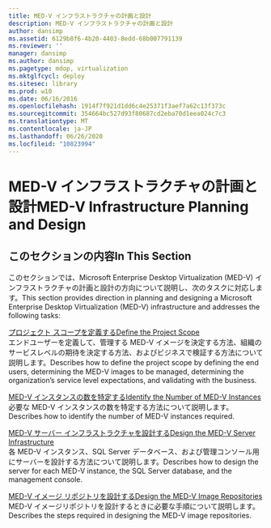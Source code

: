 ```yaml
---
title: MED-V インフラストラクチャの計画と設計
description: MED-V インフラストラクチャの計画と設計
author: dansimp
ms.assetid: 6129b8f6-4b20-4403-8edd-68b007791139
ms.reviewer: ''
manager: dansimp
ms.author: dansimp
ms.pagetype: mdop, virtualization
ms.mktglfcycl: deploy
ms.sitesec: library
ms.prod: w10
ms.date: 06/16/2016
ms.openlocfilehash: 1914f7f921d1dd6c4e25371f3aef7a62c13f373c
ms.sourcegitcommit: 354664bc527d93f80687cd2eba70d1eea024c7c3
ms.translationtype: MT
ms.contentlocale: ja-JP
ms.lasthandoff: 06/26/2020
ms.locfileid: "10823994"
---
```

# <span data-ttu-id="92037-103">MED-V インフラストラクチャの計画と設計</span><span class="sxs-lookup"><span data-stu-id="92037-103">MED-V Infrastructure Planning and Design</span></span>


## <span data-ttu-id="92037-104">このセクションの内容</span><span class="sxs-lookup"><span data-stu-id="92037-104">In This Section</span></span>


<span data-ttu-id="92037-105">このセクションでは、Microsoft Enterprise Desktop Virtualization (MED-V) インフラストラクチャの計画と設計の方向について説明し、次のタスクに対応します。</span><span class="sxs-lookup"><span data-stu-id="92037-105">This section provides direction in planning and designing a Microsoft Enterprise Desktop Virtualization (MED-V) infrastructure and addresses the following tasks:</span></span>

<a href="" id="define-the-project-scope"></a>[<span data-ttu-id="92037-106">プロジェクト スコープを定義する</span><span class="sxs-lookup"><span data-stu-id="92037-106">Define the Project Scope</span></span>](define-the-project-scope.md)  
<span data-ttu-id="92037-107">エンドユーザーを定義して、管理する MED-V イメージを決定する方法、組織のサービスレベルの期待を決定する方法、およびビジネスで検証する方法について説明します。</span><span class="sxs-lookup"><span data-stu-id="92037-107">Describes how to define the project scope by defining the end users, determining the MED-V images to be managed, determining the organization’s service level expectations, and validating with the business.</span></span>

<a href="" id="identify-the-number-of-med-v-instances"></a>[<span data-ttu-id="92037-108">MED-V インスタンスの数を特定する</span><span class="sxs-lookup"><span data-stu-id="92037-108">Identify the Number of MED-V Instances</span></span>](identify-the-number-of-med-v-instances.md)  
<span data-ttu-id="92037-109">必要な MED-V インスタンスの数を特定する方法について説明します。</span><span class="sxs-lookup"><span data-stu-id="92037-109">Describes how to identify the number of MED-V instances required.</span></span>

<a href="" id="design-the-med-v-server-infrastructure"></a>[<span data-ttu-id="92037-110">MED-V サーバー インフラストラクチャを設計する</span><span class="sxs-lookup"><span data-stu-id="92037-110">Design the MED-V Server Infrastructure</span></span>](design-the-med-v-server-infrastructure.md)  
<span data-ttu-id="92037-111">各 MED-V インスタンス、SQL Server データベース、および管理コンソール用にサーバーを設計する方法について説明します。</span><span class="sxs-lookup"><span data-stu-id="92037-111">Describes how to design the server for each MED-V instance, the SQL Server database, and the management console.</span></span>

<a href="" id="design-the-med-v-image-repositories"></a>[<span data-ttu-id="92037-112">MED-V イメージ リポジトリを設計する</span><span class="sxs-lookup"><span data-stu-id="92037-112">Design the MED-V Image Repositories</span></span>](design-the-med-v-image-repositories.md)  
<span data-ttu-id="92037-113">MED-V イメージリポジトリを設計するときに必要な手順について説明します。</span><span class="sxs-lookup"><span data-stu-id="92037-113">Describes the steps required in designing the MED-V image repositories.</span></span>

 

 





